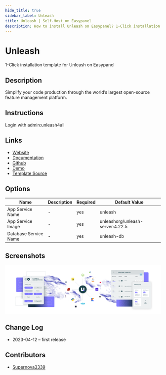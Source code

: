 ```yaml
---
hide_title: true
sidebar_label: Unleash
title: Unleash | Self-Host on Easypanel
description: How to install Unleash on Easypanel? 1-Click installation template for Unleash on Easypanel
---
```


<!-- generated -->

# Unleash

1-Click installation template for Unleash on Easypanel

## Description

Simplify your code production through the world’s largest open-source feature management platform.

## Instructions

Login with admin:unleash4all

## Links

- [Website](https://getunleash.io)
- [Documentation](https://docs.getunleash.io)
- [Github](https://github.com/Unleash/unleash)
- [Demo](https://www.getunleash.io/interactive-demo)
- [Template Source](https://github.com/easypanel-io/templates/tree/main/templates/unleash)

## Options

Name | Description | Required | Default Value
-|-|-|-
App Service Name | - | yes | unleash
App Service Image | - | yes | unleashorg/unleash-server:4.22.5
Database Service Name | - | yes | unleash-db

## Screenshots

![Unleash Screenshot](./assets/screenshot.png)

## Change Log

- 2023-04-12 – first release

## Contributors

- [Supernova3339](https://github.com/Supernova3339)
